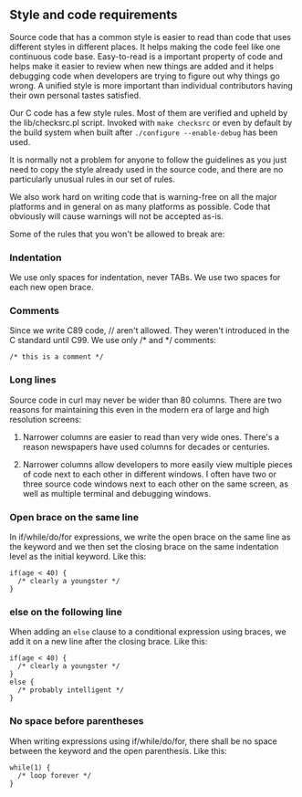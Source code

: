 ## Style and code requirements

Source code that has a common style is easier to read than code that uses
different styles in different places. It helps making the code feel like one
continuous code base. Easy-to-read is a important property of code and
helps make it easier to review when new things are added and it helps
debugging code when developers are trying to figure out why things go wrong. A
unified style is more important than individual contributors having their own
personal tastes satisfied.

Our C code has a few style rules. Most of them are verified and upheld by the
lib/checksrc.pl script. Invoked with `make checksrc` or even by default by the
build system when built after `./configure --enable-debug` has been used.

It is normally not a problem for anyone to follow the guidelines as you just
need to copy the style already used in the source code, and there are no
particularly unusual rules in our set of rules.

We also work hard on writing code that is warning-free on all the major
platforms and in general on as many platforms as possible. Code that obviously
will cause warnings will not be accepted as-is.

Some of the rules that you won't be allowed to break are:

### Indentation

We use only spaces for indentation, never TABs. We use two spaces for each new
open brace.

### Comments

Since we write C89 code, // aren't allowed. They weren't introduced in the C
standard until C99. We use only /\* and \*/ comments:

    /* this is a comment */

### Long lines

Source code in curl may never be wider than 80 columns. There are two reasons
for maintaining this even in the modern era of large and high resolution
screens:

1. Narrower columns are easier to read than very wide ones. There's a reason
   newspapers have used columns for decades or centuries.

2. Narrower columns allow developers to more easily view multiple pieces of code
   next to each other in different windows. I often have two or three source
   code windows next to each other on the same screen, as well as multiple
   terminal and debugging windows.

### Open brace on the same line

In if/while/do/for expressions, we write the open brace on the same line as
the keyword and we then set the closing brace on the same indentation level as
the initial keyword. Like this:

    if(age < 40) {
      /* clearly a youngster */
    }

### else on the following line

When adding an `else` clause to a conditional expression using braces, we add
it on a new line after the closing brace. Like this:

    if(age < 40) {
      /* clearly a youngster */
    }
    else {
      /* probably intelligent */
    }

### No space before parentheses

When writing expressions using if/while/do/for, there shall be no space
between the keyword and the open parenthesis. Like this:

    while(1) {
      /* loop forever */
    }
